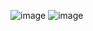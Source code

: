 
![image](https://github.com/allgeo/programinG_waR_crimeS/assets/62227321/f396f849-d634-435f-b9f7-4af574ace335)
![image](https://github.com/allgeo/programinG_waR_crimeS/assets/62227321/dedc3f2d-0fbe-4d34-b8d1-d374cffd0fbf)
